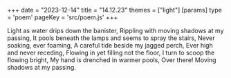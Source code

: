 +++
date = "2023-12-14"
title = "14.12.23"
themes = ["light"]
[params]
  type = 'poem'
  pageKey = 'src/poem.js'
+++

Light as water drips down the banister,
Rippling with moving shadows at my passing,
It pools beneath the lamps and seems to spray the stairs,
Never soaking, ever foaming,
A careful tide beside my jagged perch,
Ever high and never receding,
Flowing in yet filling not the floor,
I turn to scoop the flowing bright,
My hand is drenched in warmer pools,
Over there! Moving shadows at my passing.
